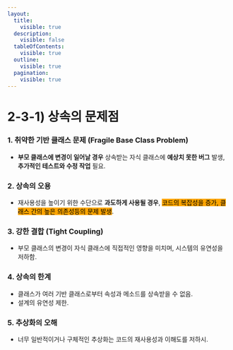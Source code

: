 ```yaml
---
layout:
  title:
    visible: true
  description:
    visible: false
  tableOfContents:
    visible: true
  outline:
    visible: true
  pagination:
    visible: true
---
```


# 2-3-1) 상속의 문제점

### 1. 취약한 기반 클래스 문제 (Fragile Base Class Problem) &#x20;

* **부모 클래스에 변경이 일어날 경우** 상속받는 자식 클래스에 **예상치 못한 버그** 발생, **추가적인 테스트와 수정 작업** 필요.

### 2. 상속의 오용

* 재사용성을 높이기 위한 수단으로 **과도하게 사용될 경우**, <mark style="background-color:orange;">코드의 복잡성을 증가, 클래스 간의 높은 의존성등의 문제 발생</mark>.

### 3. 강한 결합 (Tight Coupling)

* 부모 클래스의 변경이 자식 클래스에 직접적인 영향을 미치며, 시스템의 유연성을 저하함.

### 4. 상속의 한계

* 클래스가 여러 기반 클래스로부터 속성과 메소드를 상속받을 수 없음.
* 설계의 유연성 제한.

### 5. 추상화의 오해

* 너무 일반적이거나 구체적인 추상화는 코드의 재사용성과 이해도를 저하시.
